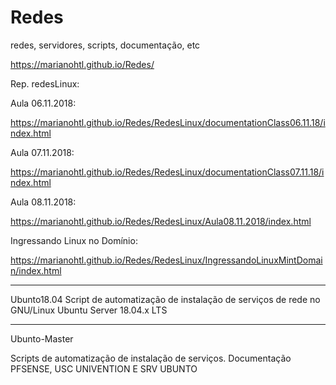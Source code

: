 # Redes
redes, servidores, scripts, documentação, etc

https://marianohtl.github.io/Redes/






Rep. redesLinux:

Aula 06.11.2018:

https://marianohtl.github.io/Redes/RedesLinux/documentationClass06.11.18/index.html


Aula 07.11.2018:

https://marianohtl.github.io/Redes/RedesLinux/documentationClass07.11.18/index.html


Aula 08.11.2018:

https://marianohtl.github.io/Redes/RedesLinux/Aula08.11.2018/index.html


Ingressando Linux no Domínio:

https://marianohtl.github.io/Redes/RedesLinux/IngressandoLinuxMintDomain/index.html


- - - - - 
Ubunto18.04
Script de automatização de instalação de serviços de rede no GNU/Linux Ubuntu Server 18.04.x LTS
- - - -

Ubunto-Master

Scripts de automatização de instalação de serviços. Documentação PFSENSE, USC UNIVENTION E SRV UBUNTO
